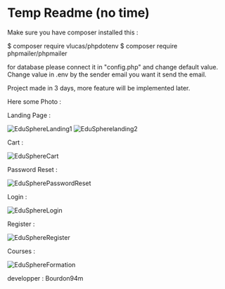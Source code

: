 <h1>Temp Readme (no time)</h1>

Make sure you have composer installed this :

$ composer require vlucas/phpdotenv
$ composer require phpmailer/phpmailer


for database please connect it in "config.php" and change default value.
Change value in .env by the sender email you want it send the email.


Project made in 3 days, more feature will be implemented later.

Here some Photo :

Landing Page : 


![EduSphereLanding1](https://github.com/user-attachments/assets/bf74426a-8802-4502-9f30-11cc18f8d86a)
![EduSpherelanding2](https://github.com/user-attachments/assets/074ac637-2da1-4c24-b2a0-5c14847cb386)

Cart :


![EduSphereCart](https://github.com/user-attachments/assets/0af9cb0e-74ad-42ab-84a9-d14d917b4593)


Password Reset :


![EduSpherePasswordReset](https://github.com/user-attachments/assets/9dc9846b-5987-4d44-8706-4ea1a6507e80)


Login :


![EduSphereLogin](https://github.com/user-attachments/assets/4c2eb2f7-5326-4456-bac2-2a36ae7c7a19)


Register :

 
![EduSphereRegister](https://github.com/user-attachments/assets/df2956ed-2cca-4695-99cd-9156cbad7a30)


Courses :


![EduSphereFormation](https://github.com/user-attachments/assets/a58f9cf2-b2c6-46be-999e-f3642d7f0e1b)




developper : Bourdon94m 
